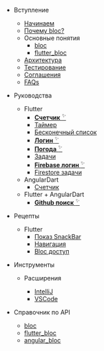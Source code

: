 - Вступление

  - [Начинаем](ru/gettingstarted.md)
  - [Почему bloc?](ru/whybloc.md)
  - Основные понятия
    - [bloc](ru/coreconcepts.md)
    - [flutter_bloc](ru/flutterbloccoreconcepts.md)
  - [Архитектура](ru/architecture.md)
  - [Тестирование](ru/testing.md)
  - [Соглашения](ru/blocnamingconventions.md)
  - [FAQs](ru/faqs.md)

- Руководства

  - Flutter
    - [**Счетчик** <sup>✨</sup>](ru/fluttercountertutorial.md)
    - [Таймер](ru/fluttertimertutorial.md)
    - [Бесконечный список](ru/flutterinfinitelisttutorial.md)
    - [**Логин** <sup>✨</sup>](ru/flutterlogintutorial.md)
    - [**Погода** <sup>✨</sup>](ru/flutterweathertutorial.md)
    - [Задачи](ru/fluttertodostutorial.md)
    - [**Firebase логин** <sup>✨</sup>](ru/flutterfirebaselogintutorial.md)
    - [Firestore задачи](ru/flutterfirestoretodostutorial.md)
  - AngularDart
    - [Счетчик](ru/angularcountertutorial.md)
  - Flutter + AngularDart
    - [**Github поиск** <sup>✨</sup>](ru/flutterangulargithubsearch.md)

- Рецепты

  - Flutter
    - [Показ SnackBar](ru/recipesfluttershowsnackbar.md)
    - [Навигация](ru/recipesflutternavigation.md)
    - [Bloc доступ](ru/recipesflutterblocaccess.md)

- Инструменты

  - Расширения

    - [IntelliJ](ru/blocintellijextension.md)
    - [VSCode](ru/blocvscodeextension.md)

- Справочник по API
  - [bloc](https://pub.dev/documentation/true_bloc/latest/true_bloc/true_bloc-library.html)
  - [flutter_bloc](https://pub.dev/documentation/flutter_bloc/latest/flutter_bloc/flutter_bloc-library.html)
  - [angular_bloc](https://pub.dev/documentation/angular_bloc/latest/angular_dart/angular_dart-library.html)
